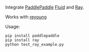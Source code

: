 Integrate [PaddlePaddle](https://github.com/PaddlePaddle/Paddle) [Fluid](https://github.com/PaddlePaddle/Paddle/blob/develop/doc/design/fluid.md) and [Ray](https://github.com/ray-project/ray).

Works with [reyoung](https://github.com/reyoung)


Usage:

```
pip install paddlepaddle
pip install ray
python test_ray_example.py
```